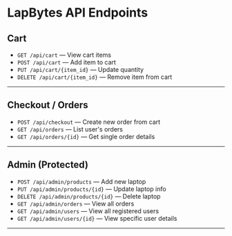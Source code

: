 # LapBytes API Endpoints
<!-- 
##  Authentication
- `POST /api/auth/register` — Register a new user  
- `POST /api/auth/login` — Log in and get JWT  
- `GET /api/auth/profile` — Get current user info  
- `POST /api/auth/logout` — (Optional) Invalidate session

--- -->

<!-- ##  Products
- `GET /api/products` — List all laptops  
- `GET /api/products/{id}` — Get product details  
- `GET /api/products/search?q=` — Search or filter products

--- -->

##  Cart
- `GET /api/cart` — View cart items  
- `POST /api/cart` — Add item to cart  
- `PUT /api/cart/{item_id}` — Update quantity  
- `DELETE /api/cart/{item_id}` — Remove item from cart

---

##  Checkout / Orders
- `POST /api/checkout` — Create new order from cart  
- `GET /api/orders` — List user's orders  
- `GET /api/orders/{id}` — Get single order details

---

## Admin (Protected)
- `POST /api/admin/products` — Add new laptop  
- `PUT /api/admin/products/{id}` — Update laptop info  
- `DELETE /api/admin/products/{id}` — Delete laptop  
- `GET /api/admin/orders` — View all orders  
- `GET /api/admin/users` — View all registered users  
- `GET /api/admin/users/{id}` — View specific user details

---
<!-- ## Render Endpoints 
- `GET /` — Homepage  
- `GET /login` — Login page  
- `GET /register` — Registration page  
- `GET /products` — Product listing page  
- `GET /products/{id}` — Product details page  
- `GET /cart` — View cart  
- `GET /checkout` — Checkout page  
- `GET /orders` — User’s order history  
- `GET /admin` — Admin dashboard  
- `GET /admin/products` — Admin laptop listing  
- `GET /admin/orders` — Admin order view  
- `GET /admin/users` — Admin user management   -->
